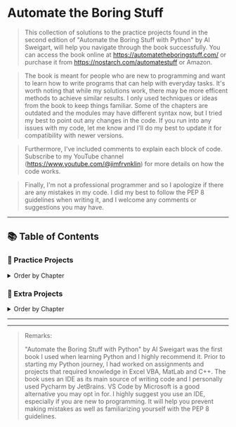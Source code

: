 # Automate the Boring Stuff
>This collection of solutions to the practice projects found in the second edition of "Automate the Boring Stuff with Python" by Al Sweigart, will help you navigate through the book successfully. You can access the book online at https://automatetheboringstuff.com/ or purchase it from https://nostarch.com/automatestuff or Amazon.

>The book is meant for people who are new to programming and want to learn how to write programs that can help with everyday tasks. It's worth noting that while my solutions work, there may be more efficent methods to achieve similar results. I only used techniques or ideas from the book to keep things familiar. Some of the chapters are outdated and the modules may have different syntax now, but I tried my best to point out any changes in the code. If you run into any issues with my code, let me know and I'll do my best to update it for compatibility with newer versions.

>Furthermore, I've included comments to explain each block of code. Subscribe to my YouTube channel (https://www.youtube.com/@jimfrvnklin) for more details on how the code works.

>Finally, I'm not a professional programmer and so I apologize if there are any mistakes in my code. I did my best to follow the PEP 8 guidelines when writing it, and I welcome any comments or suggestions you may have.

---
## 📚 Table of Contents

### 📃 Practice Projects
<details>
<summary>Order by Chapter</summary>

#### Chapter 03

- [The Collatz Sequence](Practice-Projects/Chapter-03/the_collatz_sequence.py)

- [Input Validation](Practice-Projects/Chapter-03/input_validation.py)

#### Chapter 04

- [Comma Code](Practice-Projects/Chapter-04/comma_code.py)

- [Coin Flip Streaks](Practice-Projects/Chapter-04/coin_flip_streaks.py)

- [Character Picture Grid](Practice-Projects/Chapter-04/character_picture_grid.py)

#### Chapter 05

- [Chess Dictionary Validator](Practice-Projects/Chapter-05/chess_dict_validator.py)

- [Fantasy Game Inventory](Practice-Projects/Chapter-05/inventory.py)

- [List to Dictionary](Practice-Projects/Chapter-05/add_to_inventory.py)

#### Chapter 06

- [Table Printer](Practice-Projects/Ch%2006%20-%20Table%20Printer.py)

#### Chapter 07

- [Regex Strip](Practice-Projects/Ch%2007%20-%20Regex%20Strip.py)

- [Strong Password Detection](Practice-Projects/Ch%2007%20-%20Strong%20Password%20Detection.py)

#### Chapter 08

- [Extend Multiclipboard](Practice-Projects/Ch%2008%20-%20Extend%20Multiclipboard.py)

- [Mad Libs](Practice-Projects/Ch%2008%20-%20Mad%20Libs.py)

- [Regex Search](Practice-Projects/Ch%2008%20-%20Regex%20Search.py)

#### Chapter 09

- [Delete Unneeded Files](Practice-Projects/Ch%2009%20-%20Delete%20Unneeded%20Files.py)

- [Filling In The Gaps](Practice-Projects/Ch%2009%20-%20Filling%20In%20The%20Gaps.py)

- [Inserting The Gaps](Practice-Projects/Ch%2009%20-%20Inserting%20The%20Gaps.py)

- [Selective Copy](Practice-Projects/Ch%2009%20-%20Selective%20Copy.py)

#### Chapter 10

- [Debugging Coin Toss](Practice-Projects/Ch%2010%20-%20Debugging%20Coin%20Toss.py)

</details>

### 📃 Extra Projects
<details>
<summary>Order by Chapter</summary>

#### Chapter 05



#### Chapter 06



#### Chapter 07



#### Chapter 08



#### Chapter 09



#### Chapter 10



</details>


---
---
>Remarks:
>
>"Automate the Boring Stuff with Python" by Al Sweigart was the first book I used when learning Python and I highly recommend it. Prior to starting my Python journey, I had worked on assignments and projects that required knowledge in Excel VBA, MatLab and C++. The book uses an IDE as its main source of writing code and I personally used Pycharm by JetBrains. VS Code by Microsoft is a good alternative you may opt in for. I highly suggest you use an IDE, especially if you are new to programming. It will help you prevent making mistakes as well as familiarizing yourself with the PEP 8 guidelines.